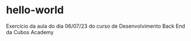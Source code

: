# hello-world
Exercício da aula do dia 06/07/23 do curso de Desenvolvimento Back End da Cubos Academy
